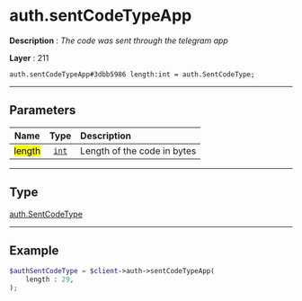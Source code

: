 # auth.sentCodeTypeApp

**Description** : *The code was sent through the telegram app*

**Layer** : 211

```tl
auth.sentCodeTypeApp#3dbb5986 length:int = auth.SentCodeType;
```

---

## Parameters

| Name | Type | Description |
| :---: | :---: | :--- |
| <mark>length</mark> | [`int`](type/int) | Length of the code in bytes |

---

## Type

[auth.SentCodeType](type/auth.SentCodeType)

---

## Example

```php
$authSentCodeType = $client->auth->sentCodeTypeApp(
	length : 29,
);
```